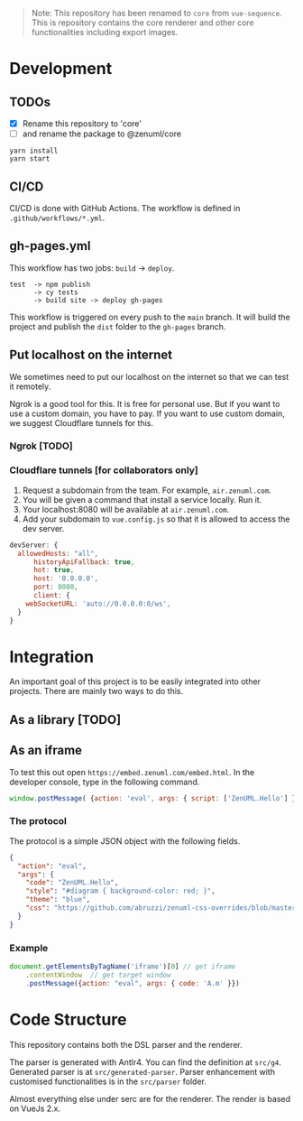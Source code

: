> Note: This repository has been renamed to `core` from `vue-sequence`. This is repository contains the core renderer and other core functionalities including
export images.

# Development

## TODOs
- [x] Rename this repository to 'core' 
- [ ] and rename the package to @zenuml/core

````
yarn install
yarn start
````

## CI/CD
CI/CD is done with GitHub Actions. The workflow is defined in `.github/workflows/*.yml`.

## gh-pages.yml
This workflow has two jobs: `build` -> `deploy`.

````text
test  -> npm publish 
      -> cy tests
      -> build site -> deploy gh-pages
````

This workflow is triggered on every push to the `main` branch. 
It will build the project and publish the `dist` folder to the `gh-pages` branch.


## Put localhost on the internet
We sometimes need to put our localhost on the internet so that we can test it remotely.

Ngrok is a good tool for this. It is free for personal use. But if you want to use a
custom domain, you have to pay. If you want to use custom domain, we suggest Cloudflare
tunnels for this.

### Ngrok [TODO]

### Cloudflare tunnels [for collaborators only]

1. Request a subdomain from the team. For example, `air.zenuml.com`.
2. You will be given a command that install a service locally. Run it.
3. Your localhost:8080 will be available at `air.zenuml.com`.
4. Add your subdomain to `vue.config.js` so that it is allowed to access the dev server.

```js
devServer: {
  allowedHosts: "all",
      historyApiFallback: true,
      hot: true,
      host: '0.0.0.0',
      port: 8080,
      client: {
    webSocketURL: 'auto://0.0.0.0:0/ws',
  }
}
```

# Integration
An important goal of this project is to be easily integrated into other projects.
There are mainly two ways to do this.

## As a library [TODO]

## As an iframe
To test this out open `https://embed.zenuml.com/embed.html`. In the developer console, type in the
following command.

```js
window.postMessage( {action: 'eval', args: { script: ['ZenUML.Hello'] }})
```
### The protocol

The protocol is a simple JSON object with the following fields.
```json
{
  "action": "eval",
  "args": {
    "code": "ZenUML.Hello",
    "style": "#diagram { background-color: red; }", 
    "theme": "blue",
    "css": "https://github.com/abruzzi/zenuml-css-overrides/blob/master/zenuml-override.css"
  }
}
```

### Example
```js
document.getElementsByTagName('iframe')[0] // get iframe
    .contentWindow  // get target window
    .postMessage({action: "eval", args: { code: 'A.m' }})
```
# Code Structure
This repository contains both the DSL parser and the renderer.

The parser is generated with Antlr4. You can find the definition at `src/g4`. Generated parser is at `src/generated-parser`. 
Parser enhancement with customised functionalities is in the `src/parser` folder.

Almost everything else under serc are for the renderer. The render is based on VueJs 2.x.

